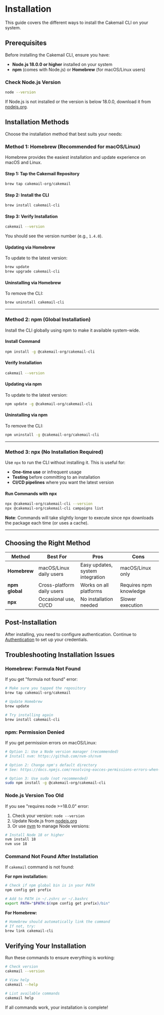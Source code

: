 # Installation

This guide covers the different ways to install the Cakemail CLI on your system.

## Prerequisites

Before installing the Cakemail CLI, ensure you have:

- **Node.js 18.0.0 or higher** installed on your system
- **npm** (comes with Node.js) or **Homebrew** (for macOS/Linux users)

### Check Node.js Version

```bash
node --version
```

If Node.js is not installed or the version is below 18.0.0, download it from [nodejs.org](https://nodejs.org/).

## Installation Methods

Choose the installation method that best suits your needs:

### Method 1: Homebrew (Recommended for macOS/Linux)

Homebrew provides the easiest installation and update experience on macOS and Linux.

#### Step 1: Tap the Cakemail Repository

```bash
brew tap cakemail-org/cakemail
```

#### Step 2: Install the CLI

```bash
brew install cakemail-cli
```

#### Step 3: Verify Installation

```bash
cakemail --version
```

You should see the version number (e.g., `1.4.0`).

#### Updating via Homebrew

To update to the latest version:

```bash
brew update
brew upgrade cakemail-cli
```

#### Uninstalling via Homebrew

To remove the CLI:

```bash
brew uninstall cakemail-cli
```

---

### Method 2: npm (Global Installation)

Install the CLI globally using npm to make it available system-wide.

#### Install Command

```bash
npm install -g @cakemail-org/cakemail-cli
```

#### Verify Installation

```bash
cakemail --version
```

#### Updating via npm

To update to the latest version:

```bash
npm update -g @cakemail-org/cakemail-cli
```

#### Uninstalling via npm

To remove the CLI:

```bash
npm uninstall -g @cakemail-org/cakemail-cli
```

---

### Method 3: npx (No Installation Required)

Use `npx` to run the CLI without installing it. This is useful for:

- **One-time use** or infrequent usage
- **Testing** before committing to an installation
- **CI/CD pipelines** where you want the latest version

#### Run Commands with npx

```bash
npx @cakemail-org/cakemail-cli --version
npx @cakemail-org/cakemail-cli campaigns list
```

**Note**: Commands will take slightly longer to execute since npx downloads the package each time (or uses a cache).

---

## Choosing the Right Method

| Method | Best For | Pros | Cons |
|--------|----------|------|------|
| **Homebrew** | macOS/Linux daily users | Easy updates, system integration | macOS/Linux only |
| **npm global** | Cross-platform daily users | Works on all platforms | Requires npm knowledge |
| **npx** | Occasional use, CI/CD | No installation needed | Slower execution |

## Post-Installation

After installing, you need to configure authentication. Continue to [Authentication](/en/cli/getting-started/authentication/) to set up your credentials.

## Troubleshooting Installation Issues

### Homebrew: Formula Not Found

If you get "formula not found" error:

```bash
# Make sure you tapped the repository
brew tap cakemail-org/cakemail

# Update Homebrew
brew update

# Try installing again
brew install cakemail-cli
```

### npm: Permission Denied

If you get permission errors on macOS/Linux:

```bash
# Option 1: Use a Node version manager (recommended)
# Install nvm: https://github.com/nvm-sh/nvm

# Option 2: Change npm's default directory
# See: https://docs.npmjs.com/resolving-eacces-permissions-errors-when-installing-packages-globally

# Option 3: Use sudo (not recommended)
sudo npm install -g @cakemail-org/cakemail-cli
```

### Node.js Version Too Old

If you see "requires node >=18.0.0" error:

1. Check your version: `node --version`
2. Update Node.js from [nodejs.org](https://nodejs.org/)
3. Or use [nvm](https://github.com/nvm-sh/nvm) to manage Node versions:

```bash
# Install Node 18 or higher
nvm install 18
nvm use 18
```

### Command Not Found After Installation

If `cakemail` command is not found:

**For npm installation:**
```bash
# Check if npm global bin is in your PATH
npm config get prefix

# Add to PATH in ~/.zshrc or ~/.bashrc
export PATH="$PATH:$(npm config get prefix)/bin"
```

**For Homebrew:**
```bash
# Homebrew should automatically link the command
# If not, try:
brew link cakemail-cli
```

## Verifying Your Installation

Run these commands to ensure everything is working:

```bash
# Check version
cakemail --version

# View help
cakemail --help

# List available commands
cakemail help
```

If all commands work, your installation is complete!

